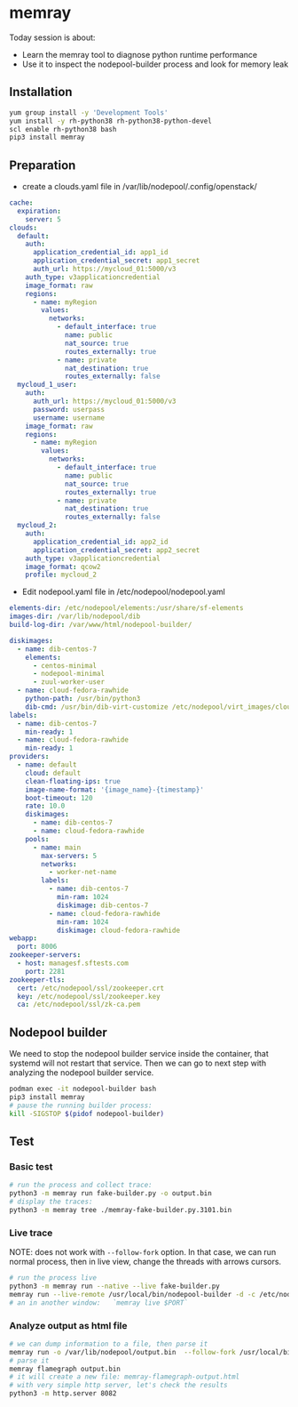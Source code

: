 # memray

Today session is about:

- Learn the memray tool to diagnose python runtime performance
- Use it to inspect the nodepool-builder process and look for memory leak

## Installation

```sh
yum group install -y 'Development Tools'
yum install -y rh-python38 rh-python38-python-devel
scl enable rh-python38 bash
pip3 install memray
```

## Preparation

- create a clouds.yaml file in /var/lib/nodepool/.config/openstack/

```yaml
cache:
  expiration:
    server: 5
clouds:
  default:
    auth:
      application_credential_id: app1_id
      application_credential_secret: app1_secret
      auth_url: https://mycloud_01:5000/v3
    auth_type: v3applicationcredential
    image_format: raw
    regions:
      - name: myRegion
        values:
          networks:
            - default_interface: true
              name: public
              nat_source: true
              routes_externally: true
            - name: private
              nat_destination: true
              routes_externally: false
  mycloud_1_user:
    auth:
      auth_url: https://mycloud_01:5000/v3
      password: userpass
      username: username
    image_format: raw
    regions:
      - name: myRegion
        values:
          networks:
            - default_interface: true
              name: public
              nat_source: true
              routes_externally: true
            - name: private
              nat_destination: true
              routes_externally: false
  mycloud_2:
    auth:
      application_credential_id: app2_id
      application_credential_secret: app2_secret
    auth_type: v3applicationcredential
    image_format: qcow2
    profile: mycloud_2
```

- Edit nodepool.yaml file in /etc/nodepool/nodepool.yaml

```yaml
elements-dir: /etc/nodepool/elements:/usr/share/sf-elements
images-dir: /var/lib/nodepool/dib
build-log-dir: /var/www/html/nodepool-builder/

diskimages:
  - name: dib-centos-7
    elements:
      - centos-minimal
      - nodepool-minimal
      - zuul-worker-user
  - name: cloud-fedora-rawhide
    python-path: /usr/bin/python3
    dib-cmd: /usr/bin/dib-virt-customize /etc/nodepool/virt_images/cloud-fedora-rawhide.yaml
labels:
  - name: dib-centos-7
    min-ready: 1
  - name: cloud-fedora-rawhide
    min-ready: 1
providers:
  - name: default
    cloud: default
    clean-floating-ips: true
    image-name-format: '{image_name}-{timestamp}'
    boot-timeout: 120
    rate: 10.0
    diskimages:
      - name: dib-centos-7
      - name: cloud-fedora-rawhide
    pools:
      - name: main
        max-servers: 5
        networks:
          - worker-net-name
        labels:
          - name: dib-centos-7
            min-ram: 1024
            diskimage: dib-centos-7
          - name: cloud-fedora-rawhide
            min-ram: 1024
            diskimage: cloud-fedora-rawhide
webapp:
  port: 8006
zookeeper-servers:
  - host: managesf.sftests.com
    port: 2281
zookeeper-tls:
  cert: /etc/nodepool/ssl/zookeeper.crt
  key: /etc/nodepool/ssl/zookeeper.key
  ca: /etc/nodepool/ssl/zk-ca.pem
```

## Nodepool builder

We need to stop the nodepool builder service inside the container, that
systemd will not restart that service. Then we can go to next
step with analyzing the nodepool builder service.

```sh
podman exec -it nodepool-builder bash
pip3 install memray
# pause the running builder process:
kill -SIGSTOP $(pidof nodepool-builder)
```

## Test

### Basic test

```sh
# run the process and collect trace:
python3 -m memray run fake-builder.py -o output.bin
# display the traces:
python3 -m memray tree ./memray-fake-builder.py.3101.bin
```

### Live trace

NOTE: does not work with `--follow-fork` option. In that case,
we can run normal process, then in live view, change the threads with
arrows cursors.

```sh
# run the process live
python3 -m memray run --native --live fake-builder.py
memray run --live-remote /usr/local/bin/nodepool-builder -d -c /etc/nodepool/nodepool.yaml
# an in another window:   `memray live $PORT`
```

### Analyze output as html file

```sh
# we can dump information to a file, then parse it
memray run -o /var/lib/nodepool/output.bin  --follow-fork /usr/local/bin/nodepool-builder -d -c /etc/nodepool/nodepool.yaml
# parse it
memray flamegraph output.bin
# it will create a new file: memray-flamegraph-output.html
# with very simple http server, let's check the results
python3 -m http.server 8082
```
